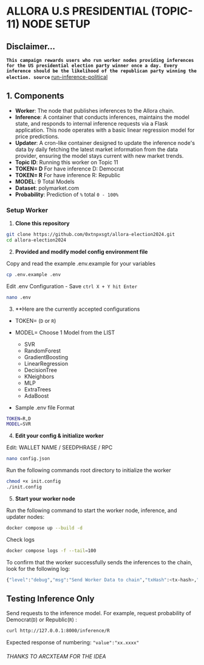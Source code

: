 # ALLORA U.S PRESIDENTIAL (TOPIC-11) NODE SETUP
## Disclaimer...
**`This campaign rewards users who run worker nodes providing inferences for the US presidential election party winner once a day. Every inference should be the likelihood of the republican party winning the election. source`** [run-inference-political](https://app.allora.network/points/campaign/run-inference-political)

## 1. Components
- **Worker**: The node that publishes inferences to the Allora chain.
- **Inference**: A container that conducts inferences, maintains the model state, and responds to internal inference requests via a Flask application. This node operates with a basic linear regression model for price predictions.
- **Updater**: A cron-like container designed to update the inference node's data by daily fetching the latest market information from the data provider, ensuring the model stays current with new market trends.
- **Topic ID**: Running this worker on Topic 11
- **TOKEN= D** For have inference D: Democrat
- **TOKEN= R** For have inference R: Republic
- **MODEL**: 9 Total Models
- **Dataset**: polymarket.com
- **Probability**: Prediction of `%` total `0 - 100%`

### Setup Worker

1. **Clone this repository**
```bash
git clone https://github.com/0xtnpxsgt/allora-election2024.git
cd allora-election2024
```
2. **Provided and modify model config environment file**
    
Copy and read the example .env.example for your variables
```bash
cp .env.example .env
```
Edit .env Configuration - Save `ctrl X + Y hit Enter`
```bash
nano .env
 ```
	
3. **Here are the currently accepted configurations
- TOKEN= (`D` or `R`) 
- MODEL= Choose 1 Model from the LIST 
	- SVR
 	- RandomForest
	- GradientBoosting
	- LinearRegression
	- DecisionTree
	- KNeighbors
	- MLP
	- ExtraTrees
	- AdaBoost

- Sample .env file Format
```bash
TOKEN=R,D
MODEL=SVR
```

4. **Edit your config & initialize worker**

Edit: WALLET NAME / SEEDPHRASE / RPC
```bash
nano config.json
```
Run the following commands root directory to initialize the worker
```bash
chmod +x init.config
./init.config
```
5. **Start your worker node**
    
Run the following command to start the worker node, inference, and updater nodes:
```bash
docker compose up --build -d
```
Check logs
```bash
docker compose logs -f --tail=100
```

To confirm that the worker successfully sends the inferences to the chain, look for the following log:
```bash
{"level":"debug","msg":"Send Worker Data to chain","txHash":<tx-hash>,"time":<timestamp>,"message":"Success"}
```

## Testing Inference Only

Send requests to the inference model. For example, request probability of Democrat(`D`) or Republic(`R`) :
```sh
curl http://127.0.0.1:8000/inference/R
```
Expected response of numbering:
`"value":"xx.xxxx"`


###### THANKS TO ARCXTEAM FOR THE IDEA
